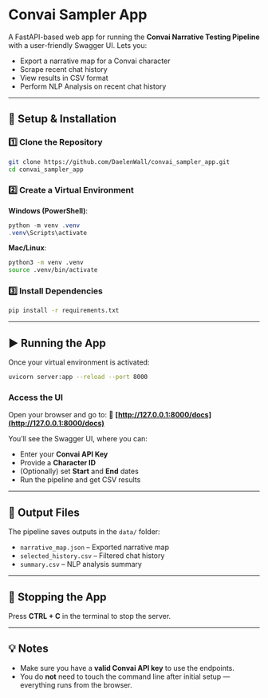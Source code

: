 # Convai Sampler App

A FastAPI-based web app for running the **Convai Narrative Testing Pipeline** with a user-friendly Swagger UI.
Lets you:

* Export a narrative map for a Convai character
* Scrape recent chat history
* View results in CSV format
* Perform NLP Analysis on recent chat history

---

## 🚀 Setup & Installation

### 1️⃣ Clone the Repository

```bash
git clone https://github.com/DaelenWall/convai_sampler_app.git
cd convai_sampler_app
```

### 2️⃣ Create a Virtual Environment

**Windows (PowerShell)**:

```powershell
python -m venv .venv
.venv\Scripts\activate
```

**Mac/Linux**:

```bash
python3 -m venv .venv
source .venv/bin/activate
```

### 3️⃣ Install Dependencies

```bash
pip install -r requirements.txt
```

---

## ▶️ Running the App

Once your virtual environment is activated:

```bash
uvicorn server:app --reload --port 8000
```

### Access the UI

Open your browser and go to:
📍 **[http://127.0.0.1:8000/docs](http://127.0.0.1:8000/docs)**

You’ll see the Swagger UI, where you can:

* Enter your **Convai API Key**
* Provide a **Character ID**
* (Optionally) set **Start** and **End** dates
* Run the pipeline and get CSV results

---

## 📂 Output Files

The pipeline saves outputs in the `data/` folder:

* `narrative_map.json` – Exported narrative map
* `selected_history.csv` – Filtered chat history
* `summary.csv` – NLP analysis summary

---

## 🛑 Stopping the App

Press **CTRL + C** in the terminal to stop the server.

---

## 💡 Notes

* Make sure you have a **valid Convai API key** to use the endpoints.
* You do **not** need to touch the command line after initial setup — everything runs from the browser.
